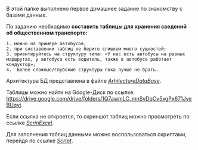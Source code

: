 В этой папке выполнено первое домашнее задание по знакомству с базами данных.

По заданию необходимо __составить таблицы для хранения сведений об общественном транспорте:__

    1. можно на примере автобусов;
    2. при составлении таблиц не берите слишком много сущностей; 
    3. ориентируйтесь на структуру типа: «У нас есть автобусы на разных маршрутах, у автобуса есть водитель, также в автобусе работает кондуктор»;
    4.  Более сложные/глубокие структуры пока лучше не брать.

Архитектура БД представлена в файле [_ArhitectureDataBase_](ArhitectureDataBase.drawio.png).

Таблицы можно найти на Google-Диск по ссылке: https://drive.google.com/drive/folders/1Q7awmLC_mnSvDqCv5xgPx671JyeBUqyi.

Если ссылка не откроется, то скриншот таблиц можно просмотреть по сcылке [_ScrinExcel_](ScrinExcel.png).

Для заполнения таблиц данными можно воспользоваться скриптами, перейдя по ссылке [_Script_](Program.cs).